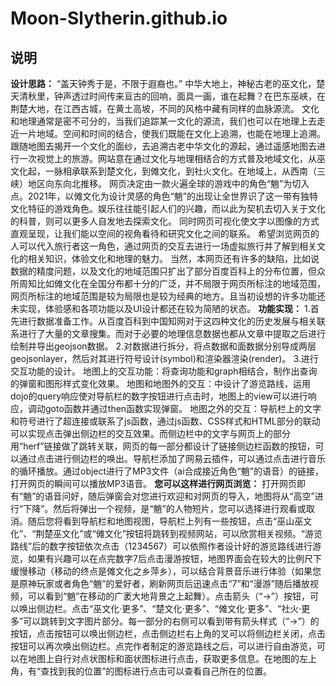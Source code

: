 # Moon-Slytherin.github.io

## 说明
**设计思路：**
“盖天钟秀于是，不限于遐裔也。”
中华大地上，神秘古老的巫文化，楚天清秋里，钟声透过时间传来亘古的回响，面具一画，谁在起舞？在巴东巫峡，在荆楚大地，在江西古城，在黄土高坡，不同的风格中藏有同样的血脉源流。
文化和地理通常是密不可分的，当我们追踪某一文化的源流，我们也可以在地理上去走近一片地域。空间和时间的结合，使我们既能在文化上追溯，也能在地理上追溯。跟随地图去揭开一个文化的面纱，去追溯古老中华文化的源起，通过遥感地图去进行一次视觉上的旅游。网站意在通过文化与地理相结合的方式普及地域文化，从巫文化起，一脉相承联系到楚文化，到傩文化，到社火文化。在地域上，从西南（三峡）地区向东向北推移。
网页决定由一款火遍全球的游戏中的角色“魈”为切入点。2021年，以傩文化为设计灵感的角色“魈”的出现让全世界识了这一带有独特文化特征的游戏角色。娱乐往往能引起人们的兴趣，而以此为契机去切入关于文化的科普，则可以更多人自发地去探索文化。
同时网页可视化使文字以图像的方式直观呈现，让我们能以空间的视角看待和研究文化之间的联系。
希望浏览网页的人可以代入旅行者这一角色，通过网页的交互去进行一场虚拟旅行并了解到相关文化的相关知识，体验文化和地理的魅力。
当然，本网页还有许多的缺陷，比如说数据的精度问题，以及文化的地域范围只扩出了部分百度百科上的分布位置，但众所周知比如傩文化在全国分布都十分的广泛，并不局限于网页所标注的地域范围，网页所标注的地域范围是较为局限也是较为经典的地方。且当初设想的许多功能还未实现，体验感和各项功能以及UI设计都还在较为简陋的状态。
**功能实现：**
1.首先进行数据准备工作。从百度百科到中国知网对于这四种文化的历史发展与相关联系进行了大量的文章搜集。而对于必要的地理信息数据也都从文章中提取之后进行绘制并导出geojson数据。
2.对数据进行拆分，将点数据和面数据分别导成两层geojsonlayer，然后对其进行符号设计(symbol)和渲染器渲染(render)。
3.进行交互功能的设计。
地图上的交互功能：将查询功能和graph相结合，制作出查询的弹窗和图形样式变化效果。
地图和地图外的交互：中设计了游览路线，运用dojo的query响应使对导航栏的数字按钮进行点击时，地图上的view可以进行响应，调动goto函数并通过then函数实现弹窗。
地图之外的交互：导航栏上的文字和符号进行了超连接或联系了js函数，通过js函数、CSS样式和HTML部分的联动可以实现点击弹出侧边栏的交互效果。而侧边栏中的文字与网页上的部分用“herf”链接做了跳转关联，网页的每一部分都设计了链接侧边栏函数的按钮，可以通过点击进行侧边栏的唤出。导航栏添加了网易云插件，可以通过点击进行音乐的循环播放。通过object进行了MP3文件（ai合成接近角色“魈”的语音）的链接，打开网页的瞬间可以播放MP3语音。
**您可以这样进行网页浏览：**
打开网页即有“魈”的语音问好，随后弹窗会对您进行欢迎和对网页的导入，地图将从“高空”进行“下降”。然后将弹出一个视频，是“魈”的人物短片，您可以选择进行观看或取消。随后您将看到导航栏和地图视图，导航栏上列有一些按钮，点击“巫山巫文化”、“荆楚巫文化”或“傩文化”按钮将跳转到视频网站，可以欣赏相关视频。“游览路线”后的数字按钮依次点击（1234567）可以依照作者设计好的游览路线进行游览，如果有兴趣可以在点完数字7后点击漫游按钮，地图界面会在较大的比例尺下缓慢移动（移动的终点是傩文化之乡萍乡），可以结合背景音乐进行体验（如果您是原神玩家或者角色“魈”的爱好者，刷新网页后迅速点击“7”和“漫游”随后播放视频，可以看到“魈”在移动的广袤大地背景之上起舞）。点击箭头（“->”）按钮，可以唤出侧边栏。点击“巫文化·更多”、“楚文化·更多”、“傩文化·更多”、“社火·更多”可以跳转到文字图片部分。每一部分的右侧可以看到带有箭头样式（“->”）的按钮，点击按钮可以唤出侧边栏，点击侧边栏右上角的叉可以将侧边栏关闭，点击按钮可以再次唤出侧边栏。点完作者制定的游览路线之后，可以进行自由游览，可以在地图上自行对点状图标和面状图标进行点击，获取更多信息。在地图的左上角，有“查找到我的位置”的图标进行点击可以查看自己所在的位置。
